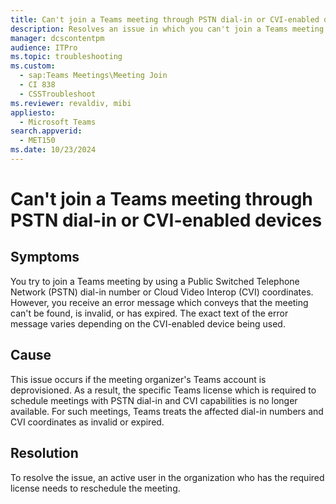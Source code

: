 ```yaml
---
title: Can't join a Teams meeting through PSTN dial-in or CVI-enabled devices
description: Resolves an issue in which you can't join a Teams meeting by using a Public Switched Telephone Network (PSTN) dial-in number or Cloud Video Interop (CVI) coordinates.
manager: dcscontentpm
audience: ITPro
ms.topic: troubleshooting
ms.custom: 
  - sap:Teams Meetings\Meeting Join
  - CI 838
  - CSSTroubleshoot
ms.reviewer: revaldiv, mibi
appliesto: 
  - Microsoft Teams
search.appverid: 
  - MET150
ms.date: 10/23/2024
---
```

# Can't join a Teams meeting through PSTN dial-in or CVI-enabled devices

## Symptoms

You try to join a Teams meeting by using a Public Switched Telephone Network (PSTN) dial-in number or Cloud Video Interop (CVI) coordinates. However, you receive an error message which conveys that the meeting can't be found, is invalid, or has expired. The exact text of the error message varies depending on the CVI-enabled device being used.

## Cause

This issue occurs if the meeting organizer's Teams account is deprovisioned. As a result, the specific Teams license which is required to schedule meetings with PSTN dial-in and CVI capabilities is no longer available. For such meetings, Teams treats the affected dial-in numbers and CVI coordinates as invalid or expired.

## Resolution

To resolve the issue, an active user in the organization who has the required license needs to reschedule the meeting.
